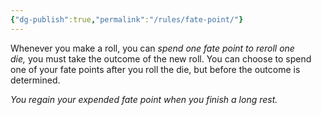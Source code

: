 ```yaml
---
{"dg-publish":true,"permalink":"/rules/fate-point/"}
---
```


Whenever you make a roll, you can _spend one fate point to reroll one die,_ you must take the outcome of the new roll. You can choose to spend one of your fate points after you roll the die, but before the outcome is determined.

_You regain your expended fate point when you finish a long rest._